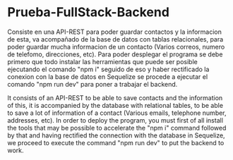 # Prueba-FullStack-Backend



Consiste en una API-REST para poder guardar contactos y la informacion de esta, va acompañado de la base de datos con tablas relacionales, para poder guardar mucha informacion
de un contacto (Varios correos, numero de telefomo, direcciones, etc).
Para poder desplegar el programa se debe primero que todo instalar las herramientas que puede ser posible ejecutando el comando "npm i" seguido de eso y haber rectificado la conexion con la base de datos en Sequelize se procede a ejecutar el comando "npm run dev" para poner a trabajar el backend.


It consists of an API-REST to be able to save contacts and the information of this, it is accompanied by the database with relational tables, to be able to save a lot of information of a contact (Various emails, telephone number, addresses, etc). In order to deploy the program, you must first of all install the tools that may be possible to accelerate the "npm i" command followed by that and having rectified the connection with the database in Sequelize, we proceed to execute the command "npm run dev" to put the backend to work.
